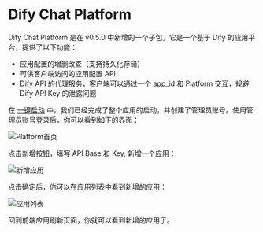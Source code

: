 # Dify Chat Platform

Dify Chat Platform 是在 v0.5.0 中新增的一个子包，它是一个基于 Dify 的应用平台，提供了以下功能：

- 应用配置的增删改查（支持持久化存储）
- 可供客户端访问的应用配置 API
- Dify API 的代理服务，客户端可以通过一个 app_id 和 Platform 交互，规避 Dify API Key 的泄露问题

在 [一键启动](/guide/quick-start/one-key-start.md) 中，我们已经完成了整个应用的启动，并创建了管理员账号。使用管理员账号登录后，你可以看到如下的界面：

![Platform首页](/guide__platform_app_init.png)

点击新增按钮，填写 API Base 和 Key, 新增一个应用：

![新增应用](/guide__platform_add_app.png)

点击确定后，你可以在应用列表中看到新增的应用：

![应用列表](/guide__platform_add_app_success.png)

回到前端应用刷新页面，你就可以看到新增的应用了。
